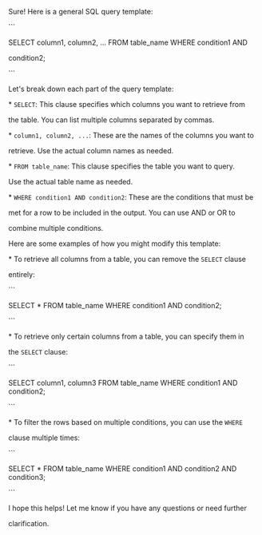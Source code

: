 Sure! Here is a general SQL query template:

\```

SELECT column1, column2, ... FROM table_name WHERE condition1 AND 

condition2;

\```

Let's break down each part of the query template:



\* `SELECT`: This clause specifies which columns you want to retrieve from 

the table. You can list multiple columns separated by commas.

\* `column1, column2, ...`: These are the names of the columns you want to 

retrieve. Use the actual column names as needed.

\* `FROM table_name`: This clause specifies the table you want to query. 

Use the actual table name as needed.

\* `WHERE condition1 AND condition2`: These are the conditions that must be 

met for a row to be included in the output. You can use AND or OR to 

combine multiple conditions.



Here are some examples of how you might modify this template:



\* To retrieve all columns from a table, you can remove the `SELECT` clause 

entirely:

\```

SELECT * FROM table_name WHERE condition1 AND condition2;

\```

\* To retrieve only certain columns from a table, you can specify them in 

the `SELECT` clause:

\```

SELECT column1, column3 FROM table_name WHERE condition1 AND condition2;

\```

\* To filter the rows based on multiple conditions, you can use the `WHERE` 

clause multiple times:

\```

SELECT * FROM table_name WHERE condition1 AND condition2 AND condition3;

\```

I hope this helps! Let me know if you have any questions or need further 

clarification.

